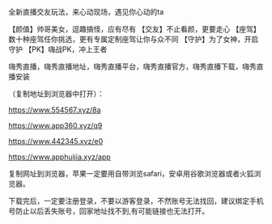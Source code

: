 全新直播交友玩法，来心动现场，遇见你心动的ta

【颜值】帅哥美女，逗趣搞怪，应有尽有
【交友】不止看颜，更要走心
【座驾】数十种座驾任你挑选，更有专属定制座驾让你与众不同
【守护】为了女神，开启守护
【PK】嗨战PK，冲上王者


嗨秀直播，嗨秀直播地址，嗨秀直播平台，嗨秀直播官方，嗨秀直播下载，嗨秀直播安装



（复制地址到浏览器中打开）：

https://www.554567.xyz/8a

https://www.app360.xyz/q9

https://www.442345.xyz/e0

https://www.apphuijia.xyz/app

复制网址到浏览器，苹果一定要用自带浏览safari，安卓用谷歌浏览器或者火狐浏览器。

下载完后，一定要注册登录，不要以游客登录，不然账号无法找回，建议绑定手机号防止以后丢失账号，回家地址找不到,有可能链接也无法打开。
